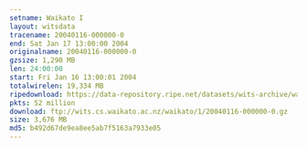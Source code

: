 ```yaml
---
setname: Waikato I
layout: witsdata
tracename: 20040116-000000-0
end: Sat Jan 17 13:00:00 2004
originalname: 20040116-000000-0
gzsize: 1,290 MB
len: 24:00:00
start: Fri Jan 16 13:00:01 2004
totalwirelen: 19,334 MB
ripedownload: https://data-repository.ripe.net/datasets/wits-archive/waikato/1/20040116-000000-0.gz
pkts: 52 million
download: ftp://wits.cs.waikato.ac.nz/waikato/1/20040116-000000-0.gz
size: 3,676 MB
md5: b492d67de9ea8ee5ab7f5163a7933e05
---
```

